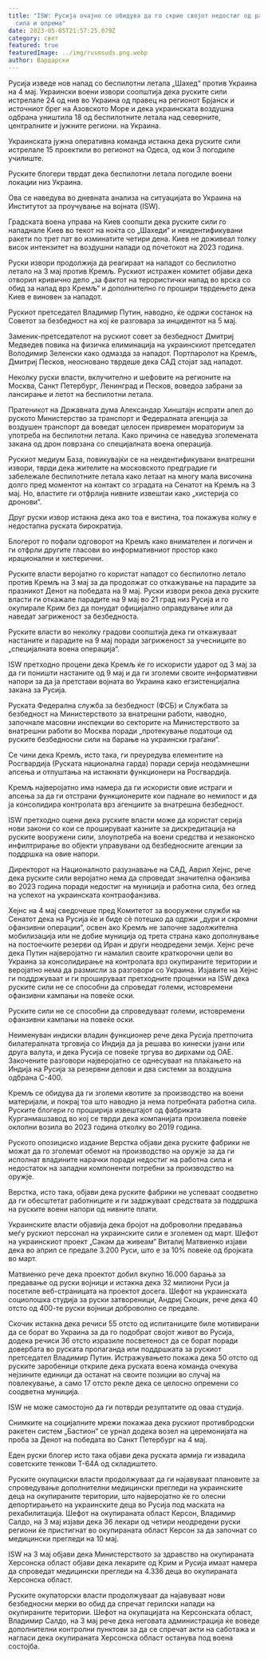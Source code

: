 ```yaml
---
title: "ISW: Русија очајно се обидува да го скрие својот недостиг од работна
  сила и опрема"
date: 2023-05-05T21:57:25.079Z
category: свет
featured: true
featuredImage: ../img/rusmsuds.png.webp
author: Вардарски
---
```


Русија изведе нов напад со беспилотни летала „Шахед“ против Украина на 4 мај. Украински воени извори соопштија дека руските сили истрелале 24 од нив во Украина од правец на регионот Брјанск и источниот брег на Азовското Море и дека украинската воздушна одбрана уништила 18 од беспилотните летала над северните, централните и јужните региони. на Украина.

Украинската јужна оперативна команда истакна дека руските сили истрелале 15 проектили во регионот на Одеса, од кои 3 погодиле училиште.

Руските блогери тврдат дека беспилотни летала погодиле воени локации низ Украина.

Ова се наведува во дневната анализа на ситуацијата во Украина на Институтот за проучување на војната (ISW).

Градската воена управа на Киев соопшти дека руските сили го нападнале Киев во текот на ноќта со „Шахеди“ и неидентификувани ракети по трет пат во изминатите четири дена. Киев не доживеал толку висок интензитет на воздушни напади од почетокот на 2023 година.

Руски извори продолжија да реагираат на нападот со беспилотно летало на 3 мај против Кремљ. Рускиот истражен комитет објави дека отворил кривично дело „за фактот на терористички напад во врска со обид за напад врз Кремљ“ и дополнително го прошири тврдењето дека Киев е виновен за нападот.

Рускиот претседател Владимир Путин, наводно, ќе одржи состанок на Советот за безбедност на кој ќе разговара за инцидентот на 5 мај.

Заменик-претседателот на рускиот совет за безбедност Дмитриј Медведев повика на физичка елиминација на украинскиот претседател Володимир Зеленски како одмазда за нападот. Портпаролот на Кремљ, Дмитриј Песков, неосновано тврдеше дека САД стојат зад нападот.

Неколку руски власти, вклучително и шефовите на регионите на Москва, Санкт Петербург, Ленинград и Песков, воведоа забрани за лансирање и летот на беспилотни летала.

Пратеникот на Државната дума Александар Хинштајн испрати апел до руското Министерство за транспорт и Федералната агенција за воздушен транспорт да воведат целосен привремен мораториум за употреба на беспилотни летала. Како причина се наведува зголемената закана од дрон поврзана со специјалната воена операција.

Рускиот медиум База, повикувајќи се на неидентификувани внатрешни извори, тврди дека жителите на московското предградие ги забележале беспилотните летала како летаат на многу мала височина долго пред моментот на контакт со зградата на Сенатот на Кремљ на 3 мај. Но, властите ги отфрлија нивните извештаи како „хистерија со дронови“.

Друг руски извор истакна дека ако тоа е вистина, тоа покажува колку е недостапна руската бирократија.

Блогерот го пофали одговорот на Кремљ како внимателен и логичен и ги отфрли другите гласови во информативниот простор како ирационални и хистерични.

Руските власти веројатно го користат нападот со беспилотно летало против Кремљ на 3 мај за да продолжат со откажување на парадите за празникот Денот на победата на 9 мај. Руски извори рекоа дека руските власти ги откажале парадите на 9 мај во 21 град низ Русија и го окупирале Крим без да понудат официјално оправдување или да наведат загриженост за безбедноста.

Руските власти во неколку градови соопштија дека ги откажуваат настаните и парадите на 9 мај поради загриженост за учесниците во „специјалната воена операција“.

ISW претходно процени дека Кремљ ќе го искористи ударот од 3 мај за да ги поништи настаните од 9 мај и да ги зголеми своите информативни напори за да ја претстави војната во Украина како егзистенцијална закана за Русија.

Руската Федерална служба за безбедност (ФСБ) и Службата за безбедност на Министерството за внатрешни работи, наводно, започнале масовни инспекции во секторите на Министерството за внатрешни работи во Москва поради „протекување податоци од руските безбедносни сили на барање на украински граѓани“.

Се чини дека Кремљ, исто така, ги преуредува елементите на Росгвардија (Руската национална гарда) поради серија неодамнешни апсења и отпуштања на истакнати функционери на Росгвардија.

Кремљ најверојатно има намера да ги искористи овие истраги и апсења за да ги отстрани функционерите кои паднале во немилост и да ја консолидира контролата врз агенциите за внатрешна безбедност.

ISW претходно оцени дека руските власти може да користат серија нови закони со кои се прошируваат казните за дискредитација на руските вооружени сили, злоупотреба на воени средства и незаконско инфилтрирање во објекти управувани од безбедносните агенции за поддршка на овие напори.

Директорот на Националното разузнавање на САД, Аврил Хејнс, рече дека руските сили веројатно нема да спроведат значителна офанзива во 2023 година поради недостиг на муниција и работна сила, без оглед на успехот на украинската контраофанзива.

Хејнс на 4 мај сведочеше пред Комитетот за вооружени служби на Сенатот дека на Русија ќе и биде сè потешко да одржи „дури и скромни офанзивни операции“, освен ако Кремљ не започне задолжителна мобилизација или не добие муниција од трета страна како дополнување на постоечките резерви од Иран и други неодредени земји. Хејнс рече дека Путин најверојатно ги намалил своите краткорочни цели во Украина за консолидирање на контролата врз окупираните територии и веројатно нема да размисли за разговори со Украина. Изјавите на Хејнс ги поддржуваат и ги прошируваат претходните проценки на ISW дека руските сили не се способни да спроведат големи, истовремени офанзивни кампањи на повеќе оски.

Руските сили не се способни да спроведуваат големи, истовремени офанзивни кампањи на повеќе оски.

Неименуван индиски владин функционер рече дека Русија претпочита билатералната трговија со Индија да ја решава во кинески јуани или друга валута, и дека Русија се повеќе тргува во дирхами од ОАЕ. Закочените разговори најверојатно се однесуваат на плаќањето на Индија на Русија за резервни делови и два системи за воздушна одбрана С-400.

Кремљ се обидува да ги зголеми квотите за производство на воени материјали, и покрај тоа што наводно ја нема потребната работна сила. Руските блогери го проширија извештајот од фабриката Курганмашзавод во кој се тврди дека компанијата произвела повеќе оклопни возила во 2023 година отколку во 2019 година.

Руското опозициско издание Верстка објави дека руските фабрики не можат да го зголемат обемот на производство на оружје за да ги исполнат владините нарачки поради недостиг на работна сила и недостаток на западни компоненти потребни за производство на оружје.

Верстка, исто така, објави дека руските фабрики не успеваат соодветно да ги обесштетат работниците и ги задржуваат средствата за поддршка на руските воени напори од нивните плати.

Украинските власти објавија дека бројот на доброволни предавања меѓу рускиот персонал на украинските сили е зголемен од март. Шефот на украинскиот проект „Сакам да живеам“ Виталиј Матвиенко изјави дека во април се предале 3.200 Руси, што е за 10% повеќе од бројката во март.

Матвиенко рече дека проектот добил вкупно 16.000 барања за предавање од руски војници и истакна дека 32 милиони Руси ја посетиле веб-страницата на проектот досега. Шефот на украинската социолошка студија за руски затвореници, Андриј Скоцик, рече дека 40 отсто од 400-те руски војници доброволно се предале.

Скочик истакна дека речиси 55 отсто од испитаниците биле мотивирани да се борат во Украина за да го подобрат својот живот во Русија, додека речиси 36 отсто изразиле посветеност да се борат поради довербата во руската пропаганда или поддршката за рускиот претседател Владимир Путин. Истражувањето покажа дека 50 отсто од руските заробеници откриле дека руската воена команда очекува нејзините единици да останат на своите позиции во случај на повлекување, а само 17 отсто рекле дека се целосно опремени со соодветна муниција.

ISW не може самостојно да ги потврди резултатите од оваа студија.

Снимките на социјалните мрежи покажаа дека рускиот противбродски ракетен систем „Бастион“ се урнал додека возел на церемонијата на проба за Денот на победата во Санкт Петербург на 4 мај.

Еден руски блогер исто така објави дека руската армија ги извадила советските тенкови Т-64А од складиштето.

Руските окупациски власти продолжуваат да ги најавуваат плановите за спроведување дополнителни медицински прегледи на украинските деца на окупираните територии, што најверојатно ќе го олесни депортирањето на украинските деца во Русија под маската на рехабилитација. Шефот на окупираната област Керсон, Владимир Салдо, на 3 мај изјави дека 36 лекари од четири неодредени руски региони ќе пристигнат во окупираната област Керсон за да започнат со медицински прегледи на 10 мај.

ISW на 3 мај објави дека Министерството за здравство на окупираната Херсонска област објави дека лекарите од Крим и Русија имаат намера да спроведат медицински прегледи на 4.336 деца во окупираната Херсонска област.

Руските окупаторски власти продолжуваат да најавуваат нови безбедносни мерки во обид да спречат герилски напади на окупираните територии. Шефот на окупацијата на Керсонската област, Владимир Салдо, на 3 мај рече дека неговата администрација ќе воведе дополнителни контролни пунктови за да се спречат акти на саботажа и нагласи дека окупираната Херсонска област останува под воена состојба.
